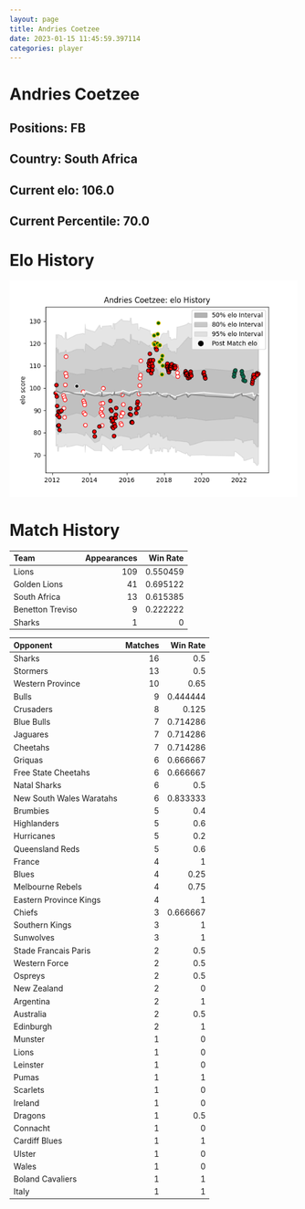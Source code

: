 ```yaml
---  
layout: page  
title: Andries Coetzee  
date: 2023-01-15 11:45:59.397114  
categories: player  
---
```

# Andries Coetzee

## Positions: FB

## Country: South Africa

## Current elo: 106.0

## Current Percentile: 70.0

# Elo History


![elo history](history_AndriesCoetzee.png)
# Match History


| Team             |   Appearances |   Win Rate |
|:-----------------|--------------:|-----------:|
| Lions            |           109 |   0.550459 |
| Golden Lions     |            41 |   0.695122 |
| South Africa     |            13 |   0.615385 |
| Benetton Treviso |             9 |   0.222222 |
| Sharks           |             1 |   0        |

| Opponent                 |   Matches |   Win Rate |
|:-------------------------|----------:|-----------:|
| Sharks                   |        16 |   0.5      |
| Stormers                 |        13 |   0.5      |
| Western Province         |        10 |   0.65     |
| Bulls                    |         9 |   0.444444 |
| Crusaders                |         8 |   0.125    |
| Blue Bulls               |         7 |   0.714286 |
| Jaguares                 |         7 |   0.714286 |
| Cheetahs                 |         7 |   0.714286 |
| Griquas                  |         6 |   0.666667 |
| Free State Cheetahs      |         6 |   0.666667 |
| Natal Sharks             |         6 |   0.5      |
| New South Wales Waratahs |         6 |   0.833333 |
| Brumbies                 |         5 |   0.4      |
| Highlanders              |         5 |   0.6      |
| Hurricanes               |         5 |   0.2      |
| Queensland Reds          |         5 |   0.6      |
| France                   |         4 |   1        |
| Blues                    |         4 |   0.25     |
| Melbourne Rebels         |         4 |   0.75     |
| Eastern Province Kings   |         4 |   1        |
| Chiefs                   |         3 |   0.666667 |
| Southern Kings           |         3 |   1        |
| Sunwolves                |         3 |   1        |
| Stade Francais Paris     |         2 |   0.5      |
| Western Force            |         2 |   0.5      |
| Ospreys                  |         2 |   0.5      |
| New Zealand              |         2 |   0        |
| Argentina                |         2 |   1        |
| Australia                |         2 |   0.5      |
| Edinburgh                |         2 |   1        |
| Munster                  |         1 |   0        |
| Lions                    |         1 |   0        |
| Leinster                 |         1 |   0        |
| Pumas                    |         1 |   1        |
| Scarlets                 |         1 |   0        |
| Ireland                  |         1 |   0        |
| Dragons                  |         1 |   0.5      |
| Connacht                 |         1 |   0        |
| Cardiff Blues            |         1 |   1        |
| Ulster                   |         1 |   0        |
| Wales                    |         1 |   0        |
| Boland Cavaliers         |         1 |   1        |
| Italy                    |         1 |   1        |
